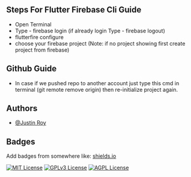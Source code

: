 ## Steps For Flutter Firebase Cli Guide

- Open Terminal
- Type - firebase login (if already login Type - firebase logout)
- flutterfire configure
- choose your firebase project (Note: if no project showing first create project from firebase)
## Github Guide
- In case if we pushed repo to another account just type this cmd in terminal (git remote remove origin) then re-initialize project again.

## Authors

- [@Justin Roy](https://www.linkedin.com/in/justin-roy-4817551ba/)


## Badges

Add badges from somewhere like: [shields.io](https://shields.io/)

[![MIT License](https://img.shields.io/badge/License-MIT-green.svg)](https://choosealicense.com/licenses/mit/)
[![GPLv3 License](https://img.shields.io/badge/License-GPL%20v3-yellow.svg)](https://opensource.org/licenses/)
[![AGPL License](https://img.shields.io/badge/license-AGPL-blue.svg)](http://www.gnu.org/licenses/agpl-3.0)

